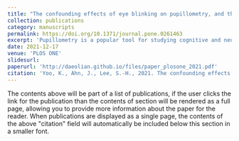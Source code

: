 ```yaml
---
title: "The confounding effects of eye blinking on pupillometry, and their remedy"
collection: publications
category: manuscripts
permalink: https://doi.org/10.1371/journal.pone.0261463
excerpt: 'Pupillometry is a popular tool for studying cognitive and neural processes, but eye blinking can confound measurements by inducing blink-locked pupillary responses (BPR). This study characterized BPR properties, demonstrated their cognitive dependency, and developed a probabilistic algorithm to de-confound pupillary data. The algorithm improves measurement validity and enhances the statistical power of pupillometry experiments.'
date: 2021-12-17
venue: 'PLOS ONE'
slidesurl: 
paperurl: 'http://daeolian.github.io/files/paper_plosone_2021.pdf'
citation: 'Yoo, K., Ahn, J., Lee, S.-H., 2021. The confounding effects of eye blinking on pupillometry, and their remedy. PLOS ONE 16, e0261463. https://doi.org/10.1371/journal.pone.0261463'
---
```


The contents above will be part of a list of publications, if the user clicks the link for the publication than the contents of section will be rendered as a full page, allowing you to provide more information about the paper for the reader. When publications are displayed as a single page, the contents of the above "citation" field will automatically be included below this section in a smaller font.
